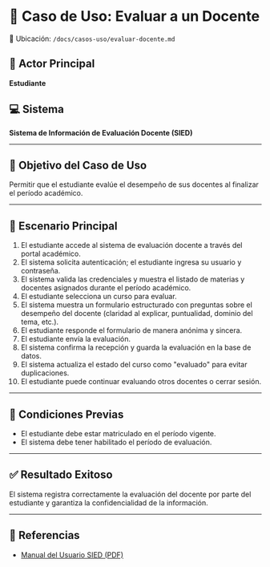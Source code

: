 # 🎯 Caso de Uso: Evaluar a un Docente
📁 Ubicación: `/docs/casos-uso/evaluar-docente.md`

## 👤 Actor Principal
**Estudiante**

## 💻 Sistema
**Sistema de Información de Evaluación Docente (SIED)**

---

## 🎯 Objetivo del Caso de Uso
Permitir que el estudiante evalúe el desempeño de sus docentes al finalizar el período académico.

---

## 📘 Escenario Principal

1. El estudiante accede al sistema de evaluación docente a través del portal académico.
2. El sistema solicita autenticación; el estudiante ingresa su usuario y contraseña.
3. El sistema valida las credenciales y muestra el listado de materias y docentes asignados durante el período académico.
4. El estudiante selecciona un curso para evaluar.
5. El sistema muestra un formulario estructurado con preguntas sobre el desempeño del docente (claridad al explicar, puntualidad, dominio del tema, etc.).
6. El estudiante responde el formulario de manera anónima y sincera.
7. El estudiante envía la evaluación.
8. El sistema confirma la recepción y guarda la evaluación en la base de datos.
9. El sistema actualiza el estado del curso como "evaluado" para evitar duplicaciones.
10. El estudiante puede continuar evaluando otros docentes o cerrar sesión.

---

## 🔧 Condiciones Previas

- El estudiante debe estar matriculado en el período vigente.
- El sistema debe tener habilitado el período de evaluación.

---

## ✅ Resultado Exitoso

El sistema registra correctamente la evaluación del docente por parte del estudiante y garantiza la confidencialidad de la información.

---

## 🔗 Referencias

- [Manual del Usuario SIED (PDF)]()
